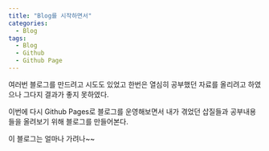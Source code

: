 ```yaml
---
title: "Blog를 시작하면서"
categories:
  - Blog
tags:
  - Blog
  - Github
  - Github Page 
---
```

여러번 블로그를 만드려고 시도도 있었고 한번은 열심히 공부했던 자료를 올리려고 하였으나 그다지 결과가 좋지 못하였다.

이번에 다시 Github Pages로 블로그를 운영해보면서 내가 겪었던 삽질들과 공부내용들을 올려보기 위해 블로그를 만들어본다.

이 블로그는 얼마나 가려나~~